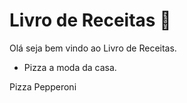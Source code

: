 # Livro de Receitas :cake:

Olá seja bem vindo ao Livro de Receitas.

- Pizza a moda da casa.

Pizza Pepperoni
